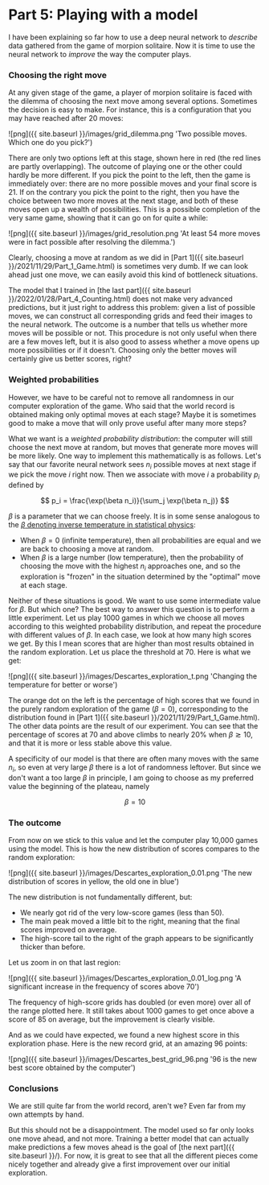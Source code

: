 # Part 5: Playing with a model

I have been explaining so far how to use a deep neural network to *describe* data gathered from the game of morpion solitaire. Now it is time to use the neural network to *improve* the way the computer plays.

### Choosing the right move

At any given stage of the game, a player of morpion solitaire is faced with the dilemma of choosing the next move among several options. Sometimes the decision is easy to make. For instance, this is a configuration that you may have reached after 20 moves:

![png]({{ site.baseurl }}/images/grid_dilemma.png 'Two possible moves. Which one do you pick?')

There are only two options left at this stage, shown here in red (the red lines are partly overlapping). The outcome of playing one or the other could hardly be more different. If you pick the point to the left, then the game is immediately over: there are no more possible moves and your final score is 21. If on the contrary you pick the point to the right, then you have the choice between two more moves at the next stage, and both of these moves open up a wealth of possibilities. This is a possible completion of the very same game, showing that it can go on for quite a while:

![png]({{ site.baseurl }}/images/grid_resolution.png 'At least 54 more moves were in fact possible after resolving the dilemma.')

Clearly, choosing a move at random as we did in [Part 1]({{ site.baseurl }}/2021/11/29/Part_1_Game.html) is sometimes very dumb. If we can look ahead just one move, we can easily avoid this kind of bottleneck situations.

The model that I trained in [the last part]({{ site.baseurl }}/2022/01/28/Part_4_Counting.html) does not make very advanced predictions, but it just right to address this problem: given a list of possible moves, we can construct all corresponding grids and feed their images to the neural network. The outcome is a number that tells us whether more moves will be possible or not. This procedure is not only useful when there are a few moves left, but it is also good to assess whether a move opens up more possibilities or if it doesn't. Choosing only the better moves will certainly give us better scores, right?

### Weighted probabilities

However, we have to be careful not to remove all randomness in our computer exploration of the game. Who said that the world record is obtained making only optimal moves at each stage? Maybe it is sometimes good to make a move that will only prove useful after many more steps?

What we want is a *weighted probability distribution*: the computer will still choose the next move at random, but moves that generate more moves will be more likely. One way to implement this mathematically is as follows. Let's say that our favorite neural network sees $n_i$ possible moves at next stage if we pick the move $i$ right now. Then we associate with move $i$ a probability $p_i$ defined by

$$
p_i = \frac{\exp(\beta n_i)}{\sum_j \exp(\beta n_j)}
$$

$\beta$ is a parameter that we can choose freely. It is in some sense analogous to the [$\beta$ denoting inverse temperature in statistical physics](https://en.wikipedia.org/wiki/Thermodynamic_beta):
- When $\beta = 0$ (infinite temperature), then all probabilities are equal and we are back to choosing a move at random.
- When $\beta$ is a large number (low temperature), then the probability of choosing the move with the highest $n_i$ approaches one, and so the exploration is "frozen" in the situation determined by the "optimal" move at each stage.

Neither of these situations is good. We want to use some intermediate value for $\beta$. But which one? The best way to answer this question is to perform a little experiment. Let us play 1000 games in which we choose all moves according to this weighted probability distribution, and repeat the procedure with different values of $\beta$. In each case, we look at how many high scores we get. By this I mean scores that are higher than most results obtained in the random exploration. Let us place the threshold at 70. Here is what we get:

![png]({{ site.baseurl }}/images/Descartes_exploration_t.png 'Changing the temperature for better or worse')

The orange dot on the left is the percentage of high scores that we found in the purely random exploration of the game ($\beta = 0$), corresponding to the distribution found in [Part 1]({{ site.baseurl }}/2021/11/29/Part_1_Game.html). The other data points are the result of our experiment. You can see that the percentage of scores at 70 and above climbs to nearly 20% when $\beta \gtrsim 10$, and that it is more or less stable above this value.

A specificity of our model is that there are often many moves with the same $n_i$, so even at very large $\beta$ there is a lot of randomness leftover. But since we don't want a too large $\beta$ in principle, I am going to choose as my preferred value the beginning of the plateau, namely

$$
\beta = 10
$$

### The outcome

From now on we stick to this value and let the computer play 10,000 games using the model. This is how the new distribution of scores compares to the random exploration:

![png]({{ site.baseurl }}/images/Descartes_exploration_0.01.png 'The new distribution of scores in yellow, the old one in blue')

The new distribution is not fundamentally different, but:
- We nearly got rid of the very low-score games (less than 50).
- The main peak moved a little bit to the right, meaning that the final scores improved on average.
- The high-score tail to the right of the graph appears to be significantly thicker than before.

Let us zoom in on that last region:

![png]({{ site.baseurl }}/images/Descartes_exploration_0.01_log.png 'A significant increase in the frequency of scores above 70')

The frequency of high-score grids has doubled (or even more) over all of the range plotted here. It still takes about 1000 games to get once above a score of 85 on average, but the improvement is clearly visible.

And as we could have expected, we found a new highest score in this exploration phase. Here is the new record grid, at an amazing 96 points:

![png]({{ site.baseurl }}/images/Descartes_best_grid_96.png '96 is the new best score obtained by the computer')

### Conclusions

We are still quite far from the world record, aren't we? Even far from my own attempts by hand.

But this should not be a disappointment. The model used so far only looks one move ahead, and not more. Training a better model that can actually make predictions a few moves ahead is the goal of [the next part]({{ site.baseurl }}/). For now, it is great to see that all the different pieces come nicely together and already give a first improvement over our initial exploration.

